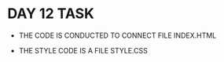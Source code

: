 # DAY 12 TASK

* THE CODE IS CONDUCTED TO CONNECT FILE INDEX.HTML

* THE STYLE CODE IS A FILE STYLE.CSS
